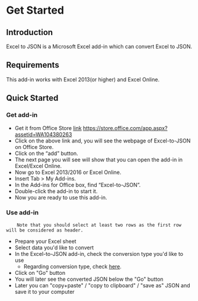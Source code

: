# Get Started
 <a name="Introduction"></a> 
## Introduction

Excel to JSON is a Microsoft Excel add-in which can convert Excel to JSON.
 <a name="Requirements"></a> 
## Requirements
This add-in works with Excel 2013(or higher) and Excel Online.
 <a name="Quickstarted"></a> 
## Quick Started
 <a name="Getadd-in"></a> 
### Get add-in

* Get it from Office Store [link](https://store.office.com/app.aspx?assetid=WA104380263) https://store.office.com/app.aspx?assetid=WA104380263
* Click on the above link and, you will see the webpage of Excel-to-JSON on Office Store.
* Click on the “add” button.
* The next page you will see will show that you can open the add-in in Excel/Excel Online.
* Now go to Excel 2013/2016 or Excel Online.	
* Insert Tab > My Add-ins.
* In the Add-ins for Office box, find “Excel-to-JSON”. 
* Double-click the add-in to start it.
* Now you are ready to use this add-in.
 <a name="Useadd-in"></a> 
### Use add-in

		Note that you should select at least two rows as the first row will be considered as header.

* Prepare your Excel sheet
* Select data you'd like to convert
* In the Excel-to-JSON add-in, check the conversion type you'd like to use
	* Regarding conversion type, check [here](usage.md#Conversiontypes).
* Click on "Go" button
* You will later see the converted JSON below the "Go" button
* Later you can "copy+paste" / "copy to clipboard" / "save as" JSON and save it to your computer





